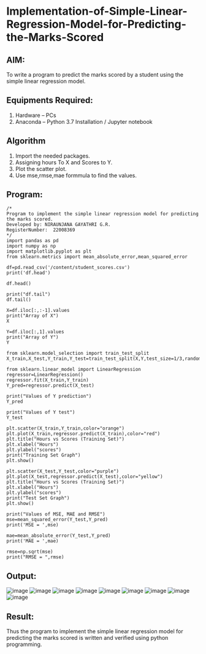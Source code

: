 # Implementation-of-Simple-Linear-Regression-Model-for-Predicting-the-Marks-Scored

## AIM:
To write a program to predict the marks scored by a student using the simple linear regression model.

## Equipments Required:
1. Hardware – PCs
2. Anaconda – Python 3.7 Installation / Jupyter notebook

## Algorithm

1. Import the needed packages.
2. Assigning hours To X and Scores to Y.
3. Plot the scatter plot.
4. Use mse,rmse,mae formmula to find the values.


## Program:
```
/*
Program to implement the simple linear regression model for predicting the marks scored.
Developed by: NIRAUNJANA GAYATHRI G.R.
RegisterNumber:  22008369
*/
import pandas as pd
import numpy as np
import matplotlib.pyplot as plt
from sklearn.metrics import mean_absolute_error,mean_squared_error

df=pd.read_csv('/content/student_scores.csv')
print('df.head')

df.head()

print("df.tail")
df.tail()

X=df.iloc[:,:-1].values
print("Array of X")
X

Y=df.iloc[:,1].values
print("Array of Y")
Y

from sklearn.model_selection import train_test_split
X_train,X_test,Y_train,Y_test=train_test_split(X,Y,test_size=1/3,random_state=0)

from sklearn.linear_model import LinearRegression
regressor=LinearRegression()
regressor.fit(X_train,Y_train)
Y_pred=regressor.predict(X_test)

print("Values of Y prediction")
Y_pred

print("Values of Y test")
Y_test

plt.scatter(X_train,Y_train,color="orange")
plt.plot(X_train,regressor.predict(X_train),color="red")
plt.title("Hours vs Scores (Training Set)")
plt.xlabel("Hours")
plt.ylabel("scores")
print("Training Set Graph")
plt.show()

plt.scatter(X_test,Y_test,color="purple")
plt.plot(X_test,regressor.predict(X_test),color="yellow")
plt.title("Hours vs Scores (Training Set)")
plt.xlabel("Hours")
plt.ylabel("scores")
print("Test Set Graph")
plt.show()

print("Values of MSE, MAE and RMSE")
mse=mean_squared_error(Y_test,Y_pred)
print('MSE = ',mse)

mae=mean_absolute_error(Y_test,Y_pred)
print('MAE = ',mae)

rmse=np.sqrt(mse)
print("RMSE = ",rmse)

```

## Output:

![image](https://user-images.githubusercontent.com/119395610/229364153-6c063580-2abc-47af-bc4a-0f6d491d42e5.png)
![image](https://user-images.githubusercontent.com/119395610/229364440-c3c3dedd-48cc-452f-b27a-34cf6d82daa0.png)
![image](https://user-images.githubusercontent.com/119395610/229364455-4d9f3fbf-43cf-404c-962c-36d0cfe8a718.png)
![image](https://user-images.githubusercontent.com/119395610/229364204-c7b8fe42-97c6-4158-a251-6acddaebf7fa.png)
![image](https://user-images.githubusercontent.com/119395610/229364223-166cafb3-6b44-4ad2-a20d-cf41938b160f.png)
![image](https://user-images.githubusercontent.com/119395610/229364272-bf893e77-1da0-4cda-bddf-d04f5e76eada.png)
![image](https://user-images.githubusercontent.com/119395610/229364284-fa1a79eb-f160-45cc-990f-249a19312bec.png)
![image](https://user-images.githubusercontent.com/119395610/229364297-ed3363ee-c87b-4271-b796-83c4b6ee5d30.png)
![image](https://user-images.githubusercontent.com/119395610/229364320-c0a1f593-85b8-4eaa-a952-1ec80e981ffa.png)




## Result:
Thus the program to implement the simple linear regression model for predicting the marks scored is written and verified using python programming.
